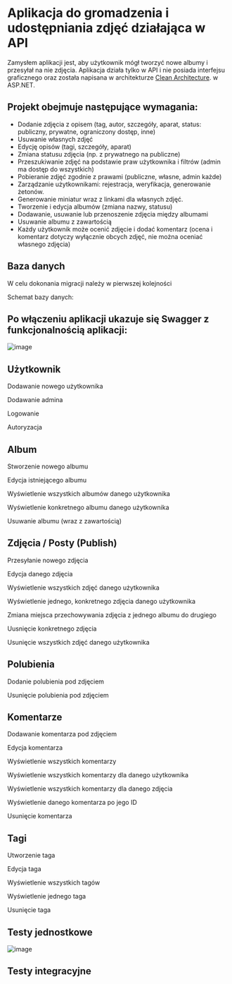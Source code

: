 # Aplikacja do gromadzenia i udostępniania zdjęć działająca w API

Zamysłem aplikacji jest, aby użytkownik mógł tworzyć nowe albumy i przesyłał na nie zdjęcia. Aplikacja działa tylko w API i nie posiada interfejsu graficznego oraz została napisana w architekturze [Clean Architecture]([http://example.com](https://learn.microsoft.com/en-us/dotnet/architecture/modern-web-apps-azure/common-web-application-architectures)). w ASP.NET.

## Projekt obejmuje następujące wymagania:
- Dodanie zdjęcia z opisem (tag, autor, szczegóły, aparat, status: publiczny, prywatne, ograniczony dostęp, inne)
- Usuwanie własnych zdjęć
- Edycję opisów (tagi, szczegóły, aparat)
- Zmiana statusu zdjęcia (np. z prywatnego na publiczne)
- Przeszukiwanie zdjęć na podstawie praw użytkownika i filtrów (admin ma dostęp do wszystkich)
- Pobieranie zdjęć zgodnie z prawami (publiczne, własne, admin każde)
- Zarządzanie użytkownikami: rejestracja, weryfikacja, generowanie żetonów. 
- Generowanie miniatur wraz z linkami dla własnych zdjęć. 
- Tworzenie i edycja albumów (zmiana nazwy, statusu) 
- Dodawanie, usuwanie lub przenoszenie zdjęcia między albumami 
- Usuwanie albumu z zawartością 
- Każdy użytkownik może ocenić zdjęcie i dodać komentarz (ocena i komentarz dotyczy wyłącznie obcych zdjęć, nie można oceniać własnego zdjęcia)

## Baza danych

W celu dokonania migracji należy w pierwszej kolejności 

Schemat bazy danych:

## Po włączeniu aplikacji ukazuje się Swagger z funkcjonalnością aplikacji:
![image](https://github.com/TrzeZzZwY/API-project/assets/117681023/d8d4dcac-10ce-496d-9568-9a12754b2861)

## Użytkownik 

Dodawanie nowego użytkownika

Dodawanie admina

Logowanie

Autoryzacja

## Album

Stworzenie nowego albumu

Edycja istniejącego albumu

Wyświetlenie wszystkich albumów danego użytkownika

Wyświetlenie konkretnego albumu danego użytkownika

Usuwanie albumu (wraz z zawartością)

## Zdjęcia / Posty (Publish)
Przesyłanie nowego zdjęcia

Edycja danego zdjęcia

Wyświetlenie wszystkich zdjęć danego użytkownika

Wyświetlenie jednego, konkretnego zdjęcia danego użytkownika

Zmiana miejsca przechowywania zdjęcia z jednego albumu do drugiego

Uusnięcie konkretnego zdjęcia

Usunięcie wszystkich zdjęć danego użytkownika

## Polubienia 

Dodanie polubienia pod zdjęciem

Usunięcie polubienia pod zdjęciem

## Komentarze

Dodawanie komentarza pod zdjęciem

Edycja komentarza

Wyświetlenie wszystkich komentarzy

Wyświetlenie wszystkich komentarzy dla danego użytkownika

Wyświetlenie wszystkich komentarzy dla danego zdjęcia

Wyświetlenie danego komentarza po jego ID

Usunięcie komentarza

## Tagi

Utworzenie taga

Edycja taga

Wyświetlenie wszystkich tagów

Wyświetlenie jednego taga

Usunięcie taga

## Testy jednostkowe

![image](https://github.com/TrzeZzZwY/API-project/assets/117681023/d82e7581-4e3f-48dc-9515-bfb1885d5310)

## Testy integracyjne


